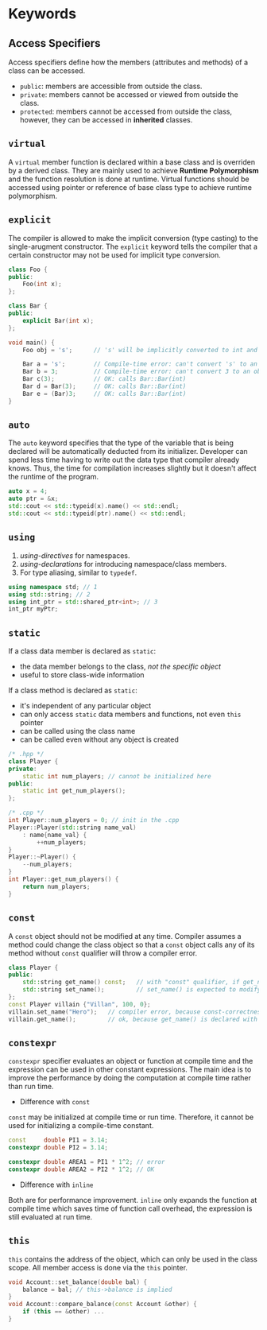 # Keywords

## Access Specifiers

Access specifiers define how the members (attributes and methods) of a class can be accessed.

* `public`: members are accessible from outside the class.
* `private`: members cannot be accessed or viewed from outside the class.
* `protected`: members cannot be accessed from outside the class, however, they can be accessed in **inherited** classes.

## `virtual`

A `virtual` member function is declared within a base class and is overriden by a derived class. They are mainly used to achieve **Runtime Polymorphism** and the function resolution is done at runtime. Virtual functions should be accessed using pointer or reference of base class type to achieve runtime polymorphism.

## `explicit`

The compiler is allowed to make the implicit conversion (type casting) to the single-arugment constructor. The `explicit` keyword tells the compiler that a certain constructor may not be used for implicit type conversion.

```c++
class Foo {
public:
    Foo(int x);
};

class Bar {
public:
    explicit Bar(int x);
};

void main() {
    Foo obj = 's';      // 's' will be implicitly converted to int and calls Foo::Foo(int)

    Bar a = 's';        // Compile-time error: can't convert 's' to an object of type Bar
    Bar b = 3;          // Compile-time error: can't convert 3 to an object of type Bar
    Bar c(3);           // OK: calls Bar::Bar(int)
    Bar d = Bar(3);     // OK: calls Bar::Bar(int)
    Bar e = (Bar)3;     // OK: calls Bar::Bar(int)
}
```

## `auto`

The `auto` keyword specifies that the type of the variable that is being declared will be automatically deducted from its initializer. Developer can spend less time having to write out the data type that compiler already knows. Thus, the time for compilation increases slightly but it doesn't affect the runtime of the program.

```c++
auto x = 4;
auto ptr = &x;
std::cout << std::typeid(x).name() << std::endl;
std::cout << std::typeid(ptr).name() << std::endl;
```

## `using`

1. *using-directives* for namespaces.
2. *using-declarations* for introducing namespace/class members.
3. For type aliasing, similar to `typedef`.

```c++
using namespace std; // 1
using std::string; // 2
using int_ptr = std::shared_ptr<int>; // 3
int_ptr myPtr;
```

## `static`

If a class data member is declared as `static`:
- the data member belongs to the class, *not the specific object*
- useful to store class-wide information

If a class method is declared as `static`:
- it's independent of any particular object
- can only access `static` data members and functions, not even `this` pointer
- can be called using the class name
- can be called even without any object is created

```c++
/* .hpp */
class Player {
private:
    static int num_players; // cannot be initialized here
public:
    static int get_num_players();
};

/* .cpp */
int Player::num_players = 0; // init in the .cpp
Player::Player(std::string name_val)
    : name{name_val} {
        ++num_players;
}
Player::~Player() {
    --num_players;
}
int Player::get_num_players() {
    return num_players;
}
```

## `const`

A `const` object should not be modified at any time. Compiler assumes a method could change the class object so that a `const` object calls any of its method without `const` qualifier will throw a compiler error.

```c++
class Player {
public:
    std::string get_name() const;   // with "const" qualifier, if get_name modifies this object, it gets compiler error
    std::string set_name();         // set_name() is expected to modify this object
};
const Player villain {"Villan", 100, 0};
villain.set_name("Hero");   // compiler error, because const-correctness
villain.get_name();         // ok, because get_name() is declared with const qualifier
```

## `constexpr`

`constexpr` specifier evaluates an object or function at compile time and the expression can be used in other constant expressions. The main idea is to improve the performance by doing the computation at compile time rather than run time.

* Difference with `const`

`const` may be initialized at compile time or run time. Therefore, it cannot be used for initializing a compile-time constant.

```c++
const     double PI1 = 3.14;
constexpr double PI2 = 3.14;

constexpr double AREA1 = PI1 * 1^2; // error
constexpr double AREA2 = PI2 * 1^2; // OK
```
* Difference with `inline`

Both are for performance improvement. `inline` only expands the function at compile time which saves time of function call overhead, the expression is still evaluated at run time.

## `this`

`this` contains the address of the object, which can only be used in the class scope. All member access is done via the `this` pointer.

```c++
void Account::set_balance(double bal) {
    balance = bal; // this->balance is implied
}
void Account::compare_balance(const Account &other) {
    if (this == &other) ...
}
```